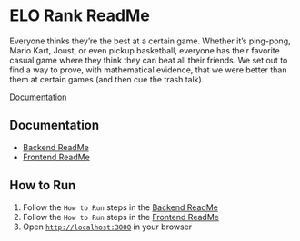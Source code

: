# ELO Rank ReadMe
Everyone thinks they’re the best at a certain game. Whether it’s ping-pong, Mario Kart, Joust,
or even pickup basketball, everyone has their favorite casual game where they think they can
beat all their friends. We set out to find a way to prove, with mathematical evidence, that we
were better than them at certain games (and then cue the trash talk).

[Documentation](./README.md#Documentation)


## Documentation
- [Backend ReadMe](Backend/README.md "Backend ReadMe")
- [Frontend ReadMe](Frontend/README.md "Frontend ReadMe")

## How to Run
1. Follow the `How to Run` steps in the [Backend ReadMe](Backend/README.md "Backend ReadMe")
2. Follow the `How to Run` steps in the [Frontend ReadMe](Frontend/README.md "Frontend ReadMe")
3. Open [`http://localhost:3000`](http://localhost:3000) in your browser
